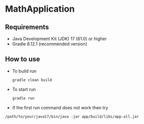 # MathApplication

## Requirements
 - Java Development Kit (JDK) 17 (61.0) or higher
 - Gradle 8.12.1 (recommended version)

## How to use
 - To build run
   ```ruby
   gradle clean build
   ```
- To start run
  ```ruby
  gradle run
  ```
- If the first run command does not work then try
 ```racket
 /path/to/your/java17/bin/java -jar app/build/libs/app-all.jar
 ```

